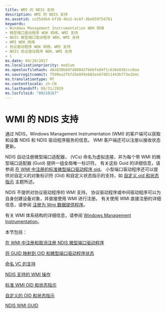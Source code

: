 ```yaml
---
title: WMI 的 NDIS 支持
description: WMI 的 NDIS 支持
ms.assetid: ce35ddb4-bf18-4ba1-bc6f-dbe659f5d781
keywords:
- Windows Management Instrumentation WDK 网络
- 微型端口驱动程序 WDK 网络，WMI 支持
- NDIS 微型端口驱动程序 WDK，WMI 支持
- WMI WDK 网络
- 协议驱动程序 WDK 网络，WMI 支持
- NDIS 协议驱动程序 WDK，WMI 支持
- i
ms.date: 04/20/2017
ms.localizationpriority: medium
ms.openlocfilehash: d8a838b68fd88042fbbbfe84f1c638e836ccc0aa
ms.sourcegitcommit: f500ea2fbfd3e849eb82ee67d011443bff3e2b4c
ms.translationtype: MT
ms.contentlocale: zh-CN
ms.lasthandoff: 08/31/2020
ms.locfileid: "89210167"
---
```

# <a name="ndis-support-for-wmi"></a>WMI 的 NDIS 支持





通过 NDIS，Windows Management Instrumentation (WMI) 的客户端可以获取和设置 NDIS 和 NDIS 驱动程序服务的信息。 WMI 客户端还可以注册以接收状态更新。

NDIS 自动注册微型端口适配器， (VCs) 命名为虚拟连接，并为每个带 WMI 的微型端口适配器 (Guid) 提供一组全局唯一标识符。 有关这些 Guid 的详细信息，请参阅 [在 WMI 中注册的标准微型端口驱动程序 oid](standard-miniport-driver-oids-registered-with-wmi.md)。 小型端口驱动程序还可以提供对自定义的对象标识符 (Oid) 和自定义状态指示的支持，如 [自定义 oid 和状态指示](customized-oids-and-status-indications.md) 主题所述。

NDIS 不提供对协议驱动程序的 WMI 支持。 协议驱动程序或中间驱动程序可以为自身创建设备对象，并直接使用 WMI 进行注册。 有关使用 WMI 直接注册的详细信息，请参阅 [注册为 Wmi 数据提供程序](../kernel/registering-as-a-wmi-data-provider.md)。

有关 WMI 体系结构的详细信息，请参阅 [Windows Management Instrumentation](../kernel/implementing-wmi.md)。

本节包括：

[在 WMI 中注册和取消注册 NDIS 微型端口驱动程序](registration-and-deregistration-of-ndis-miniport-drivers-with-wmi.md)

[将 GUID 映射到 OID 和微型端口驱动程序状态](mapping-of-guids-to-oids-and-miniport-driver-status.md)

[命名 VC 的支持](support-for-named-vcs.md)

[NDIS 支持的 WMI 操作](ndis-supported-wmi-operations.md)

[标准 WMI OID 和状态指示](standard-wmi-oids-and-status-indications.md)

[自定义的 OID 和状态指示](customized-oids-and-status-indications.md)

[NDIS WMI GUID](ndis-wmi-guids.md)

 

